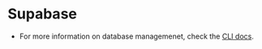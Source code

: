 # Supabase

- For more information on database managemenet, check the [CLI docs](https://supabase.com/docs/reference/cli/supabase-db).